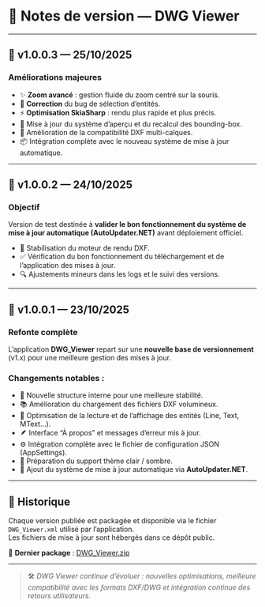 # 🧾 Notes de version — DWG Viewer

---

## 🚀 v1.0.0.3 — 25/10/2025
### Améliorations majeures
- ✨ **Zoom avancé** : gestion fluide du zoom centré sur la souris.  
- 🧩 **Correction** du bug de sélection d’entités.  
- ⚡ **Optimisation SkiaSharp** : rendu plus rapide et plus précis.  
- 🧱 Mise à jour du système d’aperçu et du recalcul des bounding-box.  
- 🔄 Amélioration de la compatibilité DXF multi-calques.  
- 📦 Intégration complète avec le nouveau système de mise à jour automatique.  

---

## 🧪 v1.0.0.2 — 24/10/2025
### Objectif
Version de test destinée à **valider le bon fonctionnement du système de mise à jour automatique (AutoUpdater.NET)** avant déploiement officiel.

- 🧰 Stabilisation du moteur de rendu DXF.  
- ✅ Vérification du bon fonctionnement du téléchargement et de l’application des mises à jour.  
- 🔍 Ajustements mineurs dans les logs et le suivi des versions.

---

## 🧱 v1.0.0.1 — 23/10/2025
### Refonte complète
L’application **DWG_Viewer** repart sur une **nouvelle base de versionnement** (v1.x) pour une meilleure gestion des mises à jour.

### Changements notables :
- 💾 Nouvelle structure interne pour une meilleure stabilité.  
- 📚 Amélioration du chargement des fichiers DXF volumineux.  
- 🧩 Optimisation de la lecture et de l’affichage des entités (Line, Text, MText…).  
- 🪶 Interface “À propos” et messages d’erreur mis à jour.  
- ⚙️ Intégration complète avec le fichier de configuration JSON (AppSettings).  
- 🌙 Préparation du support thème clair / sombre.  
- 🔔 Ajout du système de mise à jour automatique via **AutoUpdater.NET**.

---

## 📌 Historique
Chaque version publiée est packagée et disponible via le fichier `DWG_Viewer.xml` utilisé par l’application.  
Les fichiers de mise à jour sont hébergés dans ce dépôt public.

🔗 **Dernier package** : [DWG_Viewer.zip](https://github.com/D-Chandelier/KGD_Updates/blob/main/DWG_Viewer/Latest/DWG_Viewer.zip)

---

> 🛠️ *DWG Viewer continue d’évoluer : nouvelles optimisations, meilleure compatibilité avec les formats DXF/DWG et intégration continue des retours utilisateurs.*
